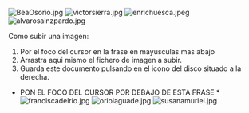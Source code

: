 ![BeaOsorio.jpg]({{site.baseurl}}/imgs/personas/BeaOsorio.jpg)
![victorsierra.jpg]({{site.baseurl}}/imgs/personas/victorsierra.jpg)
![enrichuesca.jpeg]({{site.baseurl}}/imgs/personas/enrichuesca.jpeg)
![alvarosainzpardo.jpg]({{site.baseurl}}/imgs/personas/alvarosainzpardo.jpg)

Como subir una imagen:

1. Por el foco del cursor en la frase en mayusculas mas abajo
2. Arrastra aqui mismo el fichero de imagen a subir.
3. Guarda este documento pulsando en el icono del disco situado a la derecha.


* PON EL FOCO DEL CURSOR POR DEBAJO DE ESTA FRASE *
![franciscadelrio.jpg]({{site.baseurl}}/imgs/personas/franciscadelrio.jpg)
![oriolaguade.jpg]({{site.baseurl}}/imgs/personas/oriolaguade.jpg)
![susanamuriel.jpg]({{site.baseurl}}/imgs/personas/susanamuriel.jpg)

